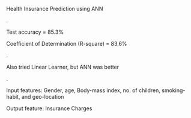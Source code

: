 Health Insurance Prediction using ANN

.

Test accuracy = 85.3%

Coefficient of Determination (R-square) = 83.6%

.

Also tried Linear Learner, but ANN was better

.

Input features: Gender, age, Body-mass index, no. of children, smoking-habit, and geo-location

Output feature: Insurance Charges
